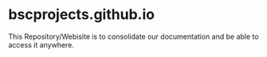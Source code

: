 # bscprojects.github.io

This Repository/Webisite is to consolidate our documentation and be able to access it anywhere.
